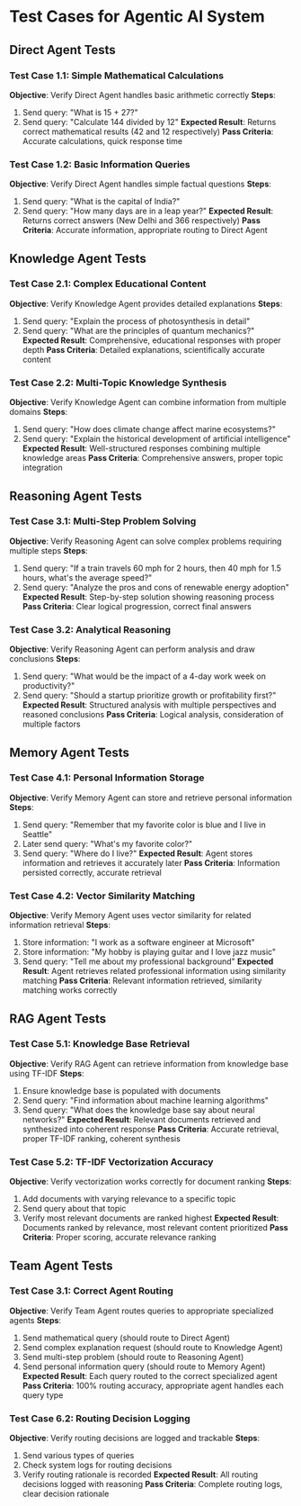 # Test Cases for Agentic AI System


## Direct Agent Tests

### Test Case 1.1: Simple Mathematical Calculations
**Objective**: Verify Direct Agent handles basic arithmetic correctly
**Steps**:
1. Send query: "What is 15 + 27?"
2. Send query: "Calculate 144 divided by 12"
**Expected Result**: Returns correct mathematical results (42 and 12 respectively)
**Pass Criteria**: Accurate calculations, quick response time

### Test Case 1.2: Basic Information Queries
**Objective**: Verify Direct Agent handles simple factual questions
**Steps**:
1. Send query: "What is the capital of India?"
2. Send query: "How many days are in a leap year?"
**Expected Result**: Returns correct answers (New Delhi and 366 respectively)
**Pass Criteria**: Accurate information, appropriate routing to Direct Agent

## Knowledge Agent Tests

### Test Case 2.1: Complex Educational Content
**Objective**: Verify Knowledge Agent provides detailed explanations
**Steps**:
1. Send query: "Explain the process of photosynthesis in detail"
2. Send query: "What are the principles of quantum mechanics?"
**Expected Result**: Comprehensive, educational responses with proper depth
**Pass Criteria**: Detailed explanations, scientifically accurate content

### Test Case 2.2: Multi-Topic Knowledge Synthesis
**Objective**: Verify Knowledge Agent can combine information from multiple domains
**Steps**:
1. Send query: "How does climate change affect marine ecosystems?"
2. Send query: "Explain the historical development of artificial intelligence"
**Expected Result**: Well-structured responses combining multiple knowledge areas
**Pass Criteria**: Comprehensive answers, proper topic integration

## Reasoning Agent Tests

### Test Case 3.1: Multi-Step Problem Solving
**Objective**: Verify Reasoning Agent can solve complex problems requiring multiple steps
**Steps**:
1. Send query: "If a train travels 60 mph for 2 hours, then 40 mph for 1.5 hours, what's the average speed?"
2. Send query: "Analyze the pros and cons of renewable energy adoption"
**Expected Result**: Step-by-step solution showing reasoning process
**Pass Criteria**: Clear logical progression, correct final answers

### Test Case 3.2: Analytical Reasoning
**Objective**: Verify Reasoning Agent can perform analysis and draw conclusions
**Steps**:
1. Send query: "What would be the impact of a 4-day work week on productivity?"
2. Send query: "Should a startup prioritize growth or profitability first?"
**Expected Result**: Structured analysis with multiple perspectives and reasoned conclusions
**Pass Criteria**: Logical analysis, consideration of multiple factors

## Memory Agent Tests

### Test Case 4.1: Personal Information Storage
**Objective**: Verify Memory Agent can store and retrieve personal information
**Steps**:
1. Send query: "Remember that my favorite color is blue and I live in Seattle"
2. Later send query: "What's my favorite color?"
3. Send query: "Where do I live?"
**Expected Result**: Agent stores information and retrieves it accurately later
**Pass Criteria**: Information persisted correctly, accurate retrieval

### Test Case 4.2: Vector Similarity Matching
**Objective**: Verify Memory Agent uses vector similarity for related information retrieval
**Steps**:
1. Store information: "I work as a software engineer at Microsoft"
2. Store information: "My hobby is playing guitar and I love jazz music"
3. Send query: "Tell me about my professional background"
**Expected Result**: Agent retrieves related professional information using similarity matching
**Pass Criteria**: Relevant information retrieved, similarity matching works correctly

## RAG Agent Tests

### Test Case 5.1: Knowledge Base Retrieval
**Objective**: Verify RAG Agent can retrieve information from knowledge base using TF-IDF
**Steps**:
1. Ensure knowledge base is populated with documents
2. Send query: "Find information about machine learning algorithms"
3. Send query: "What does the knowledge base say about neural networks?"
**Expected Result**: Relevant documents retrieved and synthesized into coherent response
**Pass Criteria**: Accurate retrieval, proper TF-IDF ranking, coherent synthesis

### Test Case 5.2: TF-IDF Vectorization Accuracy
**Objective**: Verify vectorization works correctly for document ranking
**Steps**:
1. Add documents with varying relevance to a specific topic
2. Send query about that topic
3. Verify most relevant documents are ranked highest
**Expected Result**: Documents ranked by relevance, most relevant content prioritized
**Pass Criteria**: Proper scoring, accurate relevance ranking

## Team Agent Tests

### Test Case 3.1: Correct Agent Routing
**Objective**: Verify Team Agent routes queries to appropriate specialized agents
**Steps**:
1. Send mathematical query (should route to Direct Agent)
2. Send complex explanation request (should route to Knowledge Agent)
3. Send multi-step problem (should route to Reasoning Agent)
4. Send personal information query (should route to Memory Agent)
**Expected Result**: Each query routed to the correct specialized agent
**Pass Criteria**: 100% routing accuracy, appropriate agent handles each query type

### Test Case 6.2: Routing Decision Logging
**Objective**: Verify routing decisions are logged and trackable
**Steps**:
1. Send various types of queries
2. Check system logs for routing decisions
3. Verify routing rationale is recorded
**Expected Result**: All routing decisions logged with reasoning
**Pass Criteria**: Complete routing logs, clear decision rationale